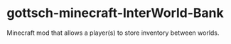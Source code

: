 # gottsch-minecraft-InterWorld-Bank
Minecraft mod that allows a player(s) to store inventory between worlds.
